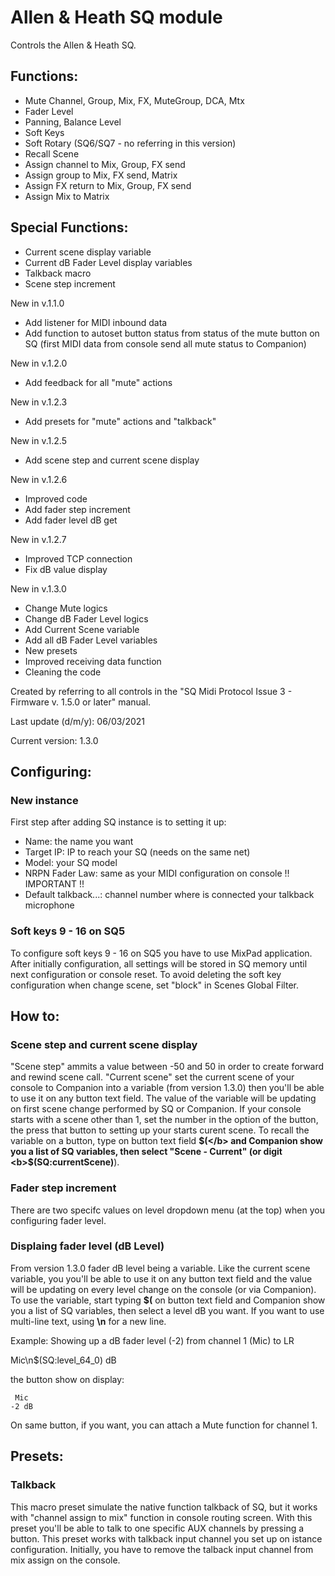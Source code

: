 # Allen & Heath SQ module

Controls the Allen & Heath SQ.

## Functions:

* Mute Channel, Group, Mix, FX, MuteGroup, DCA, Mtx
* Fader Level
* Panning, Balance Level
* Soft Keys
* Soft Rotary (SQ6/SQ7 - no referring in this version)
* Recall Scene
* Assign channel to Mix, Group, FX send
* Assign group to Mix, FX send, Matrix
* Assign FX return to Mix, Group, FX send
* Assign Mix to Matrix

## Special Functions:

* Current scene display variable
* Current dB Fader Level display variables
* Talkback macro
* Scene step increment


New in v.1.1.0
* Add listener for MIDI inbound data
* Add function to autoset button status from status of the mute button on SQ
  (first MIDI data from console send all mute status to Companion)

New in v.1.2.0
* Add feedback for all "mute" actions

New in v.1.2.3
* Add presets for "mute" actions and "talkback"

New in v.1.2.5
* Add scene step and current scene display

New in v.1.2.6
* Improved code
* Add fader step increment
* Add fader level dB get

New in v.1.2.7
* Improved TCP connection
* Fix dB value display

New in v.1.3.0
* Change Mute logics
* Change dB Fader Level logics
* Add Current Scene variable
* Add all dB Fader Level variables
* New presets
* Improved receiving data function
* Cleaning the code


Created by referring to all controls in the "SQ Midi Protocol Issue 3 - Firmware v. 1.5.0 or later" manual.

Last update (d/m/y): 06/03/2021

Current version: 1.3.0

## Configuring:

### New instance
First step after adding SQ instance is to setting it up:

*	Name: 					the name you want
*	Target IP:				IP to reach your SQ (needs on the same net)
*	Model:					your SQ model
*	NRPN Fader Law:			same as your MIDI configuration on console !! IMPORTANT !!
*	Default talkback...:	channel number where is connected your talkback microphone

### Soft keys 9 - 16 on SQ5
To configure soft keys 9 - 16 on SQ5 you have to use MixPad application. After initially configuration, all settings 
will be stored in SQ memory until next configuration or console reset. To avoid deleting the soft key configuration when change
scene, set "block" in Scenes Global Filter.

## How to:

### Scene step and current scene display
"Scene step" ammits a value between -50 and 50 in order to create forward and rewind scene call. 
"Current scene" set the current scene of your console to Companion into a variable (from version 1.3.0) then you'll be able to use it on any 
button text field. The value of the variable will be updating on first scene change performed by SQ or Companion. If your console starts with 
a scene other than 1, set the number in the option of the button, the press that button to setting up your starts curent scene. To recall 
the variable on a button, type on button text field <b>$(</b> and Companion show you a list of SQ variables, then select "Scene - Current" 
(or digit <b>$(SQ:currentScene)</b>).
	
### Fader step increment
There are two specifc values on level dropdown menu (at the top) when you configuring fader level.

### Displaing fader level (dB Level)
From version 1.3.0 fader dB level being a variable. Like the current scene variable, you you'll be able to use it on any button text field 
and the value will be updating on every level change on the console (or via Companion). To use the variable, start typing <b>$(</b> on button 
text field and Companion show you a list of SQ variables, then select a level dB you want. If you want to use multi-line text, using <b>\n</b>
for a new line.

Example: Showing up a dB fader level (-2) from channel 1 (Mic) to LR

Mic\n$(SQ:level_64_0) dB

the button show on display:

	 Mic
	-2 dB
	
On same button, if you want, you can attach a Mute function for channel 1.

## Presets:

### Talkback
This macro preset simulate the native function talkback of SQ, but it works with "channel assign to mix" function
in console routing screen. With this preset you'll be able to talk to one specific AUX channels by pressing a button.
This preset works with talkback input channel you set up on istance configuration. Initially, you have to remove the 
talback input channel from mix assign on the console.
	
